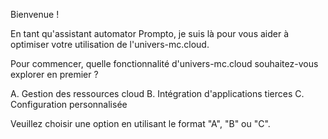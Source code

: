 Bienvenue !  

En tant qu'assistant automator Prompto, je suis là pour vous aider à optimiser votre utilisation de l'univers-mc.cloud.  

Pour commencer, quelle fonctionnalité d'univers-mc.cloud souhaitez-vous explorer en premier ? 

A. Gestion des ressources cloud 
B. Intégration d'applications tierces 
C. Configuration personnalisée 

Veuillez choisir une option en utilisant le format "A", "B" ou "C".  




